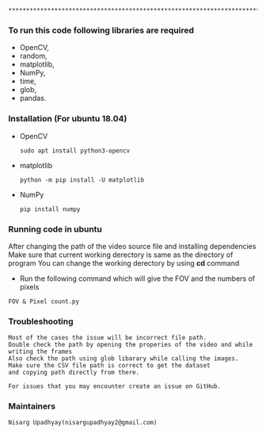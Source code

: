        ****************************************************************************
### To run this code following libraries are required
* OpenCV, 
* random, 
* matplotlib, 
* NumPy, 
* time,
* glob,
* pandas.

### Installation (For ubuntu 18.04) ###
* OpenCV
	````
	sudo apt install python3-opencv
	````
* matplotlib
	````
	python -m pip install -U matplotlib
	````
* NumPy
	````
	pip install numpy
	````
	
### Running code in ubuntu
After changing the path of the video source file and installing dependencies
Make sure that current working derectory is same as the directory of program
You can change the working derectory by using **cd** command

* Run the following command which will give the FOV and the numbers of pixels
````
FOV & Pixel count.py
````
### Troubleshooting ###
	Most of the cases the issue will be incorrect file path.
	Double check the path by opening the properies of the video and while writing the frames
	Also check the path using glob libarary while calling the images.
	Make sure the CSV file path is correct to get the dataset
	and copying path directly from there.

	For issues that you may encounter create an issue on GitHub.
### Maintainers ###
	Nisarg Upadhyay(nisargupadhyay2@gmail.com)
